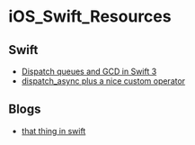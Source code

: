 # iOS_Swift_Resources


## Swift 

* [Dispatch queues and GCD in Swift 3](https://swiftable.io/2016/06/dispatch-queues-swift-3/)
* [dispatch_async plus a nice custom operator](https://thatthinginswift.com/background-threads/)


## Blogs 
* [that thing in swift](https://thatthinginswift.com/)
